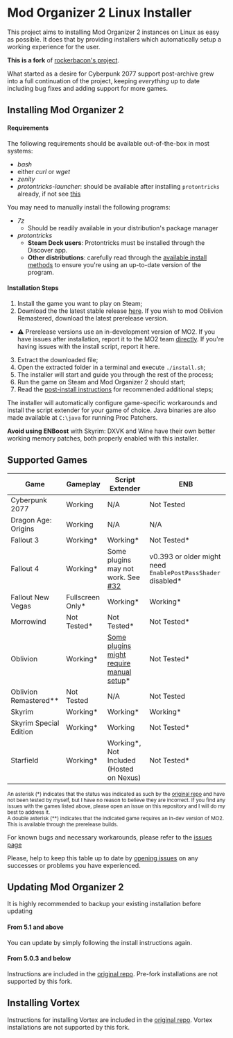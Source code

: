 # Mod Organizer 2 Linux Installer

This project aims to installing Mod Organizer 2 instances on Linux as easy as possible. It does that by providing installers which automatically setup a working experience for the user.

**This is a fork** of [rockerbacon's project](https://github.com/rockerbacon/modorganizer2-linux-installer). 

What started as a desire for Cyberpunk 2077 support post-archive grew into a full continuation of the project, keeping *everything* up to date including bug fixes and adding support for more games.

## Installing Mod Organizer 2

#### Requirements

The following requirements should be available out-of-the-box in most systems:
- _bash_
- either _curl_ or _wget_
- _zenity_
- _protontricks-launcher_: should be available after installing `protontricks` already, if not see [this](https://github.com/Matoking/protontricks#desktop)</br>

You may need to manually install the following programs:
- _7z_
    - Should be readily available in your distribution's package manager
- _protontricks_
    - **Steam Deck users**: Protontricks must be installed through the Discover app.
    - **Other distributions**: carefully read through the [available install methods](https://github.com/Matoking/protontricks#installation) to ensure you're using an up-to-date version of the program.

#### Installation Steps
1. Install the game you want to play on Steam;
2. Download the the latest stable release [here](https://github.com/furglitch/modorganizer2-linux-installer/releases/latest). If you wish to mod Oblivion Remastered, download the latest prerelease version.
- ⚠️ Prerelease versions use an in-development version of MO2. If you have issues after installation, report it to the MO2 team [directly](https://github.com/ModOrganizer2/modorganizer/issues). If you're having issues with the install script, report it here.
3. Extract the downloaded file;
4. Open the extracted folder in a terminal and execute `./install.sh`;
5. The installer will start and guide you through the rest of the process;
6. Run the game on Steam and Mod Organizer 2 should start;
7. Read the [post-install instructions](post-install.md) for recommended additional steps;

The installer will automatically configure game-specific workarounds and install the script extender for your game of choice. Java binaries are also made available at `C:\java` for running Proc Patchers.

**Avoid using ENBoost** with Skyrim: DXVK and Wine have their own better working memory patches, both properly enabled with this installer.

## Supported Games
| Game                  | Gameplay          | Script Extender                                                                | ENB                                |
|-----------------------|-------------------|--------------------------------------------------------------------------------|------------------------------------|
| Cyberpunk 2077        | Working           | N/A                                                                            | Not Tested                         |
| Dragon Age: Origins   | Working           | N/A                                                                            | N/A                                |
| Fallout 3             | Working*          | Working*                                                                       | Not Tested*                        |
| Fallout 4             | Working*          | Some plugins may not work. See [#32](https://github.com/rockerbacon/modorganizer2-linux-installer/issues/32) | v0.393 or older might need `EnablePostPassShader` disabled* |
| Fallout New Vegas     | Fullscreen Only*  | Working*                                                                       | Working*                           |
| Morrowind             | Not Tested*       | Not Tested*                                                                    | Not Tested*                        |
| Oblivion              | Working*          | [Some plugins might require manual setup](https://github.com/rockerbacon/lutris-skyrimse-installers/issues/63#issuecomment-643690247)* | Not Tested* |
| Oblivion Remastered** | Not Tested        | N/A                                                                            | Not Tested                         |
| Skyrim                | Working*          | Working*                                                                       | Working*                           |
| Skyrim Special Edition| Working*          | Working                                                                        | Not Tested*                        |
| Starfield             | Working*          | Working*, Not Included (Hosted on Nexus)                                       | Not Tested*                        |

<sub>An asterisk (*) indicates that the status was indicated as such by the [original repo](https://github.com/rockerbacon/modorganizer2-linux-installer) and have not been tested by myself, but I have no reason to believe they are incorrect. If you find any issues with the games listed above, please open an issue on this repository and I will do my best to address it.</sub><br />
<sub>A double asterisk (**) indicates that the indicated game requires an in-dev version of MO2. This is available through the prerelease builds.</sub>

For known bugs and necessary workarounds, please refer to the [issues page](https://github.com/furglitch/modorganizer2-linux-installer/issues?q=is:issue+label:bug+)

Please, help to keep this table up to date by [opening issues](https://github.com/furglitch/modorganizer2-linux-installer/issues/new/choose) on any successes or problems you have experienced.

## Updating Mod Organizer 2

It is highly recommended to backup your existing installation before updating

#### From 5.1 and above

You can update by simply following the install instructions again.

#### From 5.0.3 and below

Instructions are included in the [original repo](https://github.com/rockerbacon/modorganizer2-linux-installer). Pre-fork installations are not supported by this fork.

## Installing Vortex
Instructions for installing Vortex are included in the [original repo](https://github.com/rockerbacon/modorganizer2-linux-installer). Vortex installations are not supported by this fork.
